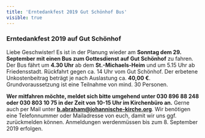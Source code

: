 ```yaml
---
title: 'Erntedankfest 2019 Gut Schönhof Bus'
visible: true
---
```


### Erntedankfest 2019 auf Gut Schönhof

Liebe Geschwister!
Es ist in der Planung wieder am **Sonntag dem 29. September mit einen Bus zum Gottesdienst auf Gut Schönhof** zu fahren. Der Bus fährt um **4.30 Uhr** ab dem **St.-Michaels-Heim** und um 5.15 Uhr ab Friedensstadt.  Rückfahrt gegen ca. 14 Uhr vom Gut Schönhof. Der erbetene Unkostenbeitrag beträgt je nach Auslastung ca. **40,00 €**. Grundvoraussetzung ist eine Teilnahme von mind. 30 Personen.

**Wer mitfahren möchte, meldet sich bitte umgehend unter 030 896 88 248 oder 030 803 10 75 in der Zeit von 10-15 Uhr im Kirchenbüro an.** Gerne auch per Mail unter **b.abraham@johannische-kirche.org**. Wir benötigen eine Telefonnummer oder Mailadresse von euch, damit wir uns ggf. zurückmelden können. Anmeldungen werdenmüssen bis zum 8. September 2019 erfolgen.